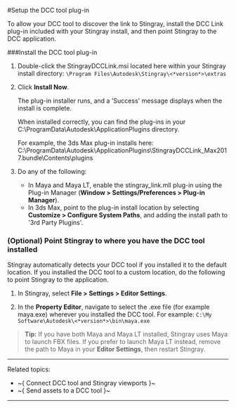 #Setup the DCC tool plug-in

To allow your DCC tool to discover the link to Stingray, install the DCC Link plug-in included with your Stingray install, and then point Stingray to the DCC application.

###Install the DCC tool plug-in

1. Double-click the StingrayDCCLink.msi located here within your Stingray install directory: `\Program Files\Autodesk\Stingray\<*version*>\extras`

2. Click **Install Now**.

	The plug-in installer runs, and a 'Success' message displays when the install is complete.

	When installed correctly, you can find the plug-ins in your C:\ProgramData\Autodesk\ApplicationPlugins directory.

	For example, the 3ds Max plug-in installs here:
	C:\ProgramData\Autodesk\ApplicationPlugins\StingrayDCCLink_Max2017.bundle\Contents\plugins

3. Do any of the following:

	- In Maya and Maya LT, enable the stingray_link.mll plug-in using the Plug-in Manager (**Window > Settings/Preferences > Plug-in Manager**).
	- In 3ds Max, point to the plug-in install location by selecting **Customize > Configure System Paths**, and adding the install path to '3rd Party Plugins'.

### (Optional) Point Stingray to where you have the DCC tool installed
Stingray automatically detects your DCC tool if you installed it to the default location. If you installed the DCC tool to a custom location, do the following to point Stingray to the application.

1. In Stingray, select **File > Settings > Editor Settings**.

2. In the **Property Editor**, navigate to select the .exe file (for example maya.exe) wherever you installed the DCC tool.
For example: `C:\My Software\Autodesk\<*version*>\bin\maya.exe`

> **Tip:** If you have both Maya and Maya LT installed, Stingray uses Maya to launch FBX files. If you prefer to launch Maya LT instead, remove the path to Maya in your **Editor Settings**, then restart Stingray.

---
Related topics:
- ~{ Connect DCC tool and Stingray viewports }~
- ~{ Send assets to a DCC tool }~
---
